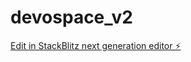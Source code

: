 # devospace_v2

[Edit in StackBlitz next generation editor ⚡️](https://stackblitz.com/~/github.com/haneesh-bandaru/devospace_v2)